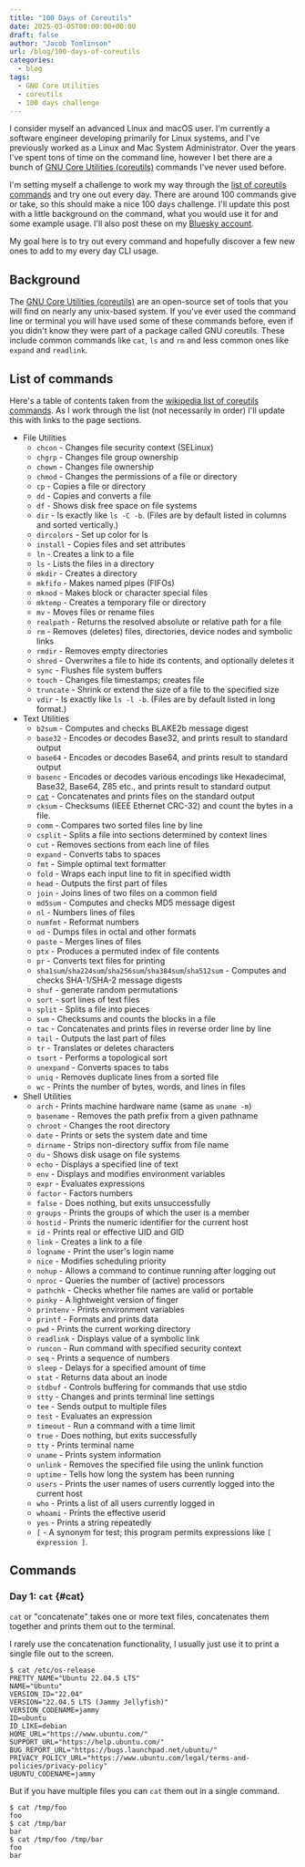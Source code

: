 ```yaml
---
title: "100 Days of Coreutils"
date: 2025-03-05T00:00:00+00:00
draft: false
author: "Jacob Tomlinson"
url: /blog/100-days-of-coreutils
categories:
  - blog
tags:
  - GNU Core Utilities
  - coreutils
  - 100 days challenge
---
```


I consider myself an advanced Linux and macOS user. I'm currently a software engineer developing primarily for Linux systems, and I've previously worked as a Linux and Mac System Administrator. Over the years I've spent tons of time on the command line, however I bet there are a bunch of [GNU Core Utilities (coreutils)](https://en.wikipedia.org/wiki/GNU_Core_Utilities) commands I've never used before.

I'm setting myself a challenge to work my way through the [list of coreutils commands](https://en.wikipedia.org/wiki/List_of_GNU_Core_Utilities_commands) and try one out every day. There are around 100 commands give or take, so this should make a nice 100 days challenge. I'll update this post with a little background on the command, what you would use it for and some example usage. I'll also post these on my [Bluesky account](https://bsky.app/profile/jacobtomlinson.dev).

My goal here is to try out every command and hopefully discover a few new ones to add to my every day CLI usage.

## Background

The [GNU Core Utilities (coreutils)](https://en.wikipedia.org/wiki/GNU_Core_Utilities) are an open-source set of tools that you will find on nearly any unix-based system. If you've ever used the command line or terminal you will have used some of these commands before, even if you didn't know they were part of a package called GNU coreutils. These include common commands like `cat`, `ls` and `rm` and less common ones like `expand` and `readlink`.

## List of commands

Here's a table of contents taken from the [wikipedia list of coreutils commands](https://en.wikipedia.org/wiki/GNU_Core_Utilities). As I work through the list (not necessarily in order) I'll update this with links to the page sections.

- File Utilities
    - `chcon` - Changes file security context (SELinux)
    - `chgrp` - Changes file group ownership
    - `chown` - Changes file ownership
    - `chmod` - Changes the permissions of a file or directory
    - `cp` - Copies a file or directory
    - `dd` - Copies and converts a file
    - `df` - Shows disk free space on file systems
    - `dir` - Is exactly like `ls -C -b`. (Files are by default listed in columns and sorted vertically.)
    - `dircolors` - Set up color for ls
    - `install` - Copies files and set attributes
    - `ln` - Creates a link to a file
    - `ls` - Lists the files in a directory
    - `mkdir` - Creates a directory
    - `mkfifo` - Makes named pipes (FIFOs)
    - `mknod` - Makes block or character special files
    - `mktemp` - Creates a temporary file or directory
    - `mv` - Moves files or rename files
    - `realpath` - Returns the resolved absolute or relative path for a file
    - `rm` - Removes (deletes) files, directories, device nodes and symbolic links
    - `rmdir` - Removes empty directories
    - `shred` - Overwrites a file to hide its contents, and optionally deletes it
    - `sync` - Flushes file system buffers
    - `touch` - Changes file timestamps; creates file
    - `truncate` - Shrink or extend the size of a file to the specified size
    - `vdir` - Is exactly like `ls -l -b`. (Files are by default listed in long format.)
- Text Utilities
    - `b2sum` - Computes and checks BLAKE2b message digest
    - `base32` - Encodes or decodes Base32, and prints result to standard output
    - `base64` - Encodes or decodes Base64, and prints result to standard output
    - `basenc` - Encodes or decodes various encodings like Hexadecimal, Base32, Base64, Z85 etc., and prints result to standard output
    - [`cat`](#cat) - Concatenates and prints files on the standard output
    - `cksum` - Checksums (IEEE Ethernet CRC-32) and count the bytes in a file.
    - `comm` - Compares two sorted files line by line
    - `csplit` - Splits a file into sections determined by context lines
    - `cut` - Removes sections from each line of files
    - `expand` - Converts tabs to spaces
    - `fmt` - Simple optimal text formatter
    - `fold` - Wraps each input line to fit in specified width
    - `head` - Outputs the first part of files
    - `join` - Joins lines of two files on a common field
    - `md5sum` - Computes and checks MD5 message digest
    - `nl` - Numbers lines of files
    - `numfmt` - Reformat numbers
    - `od` - Dumps files in octal and other formats
    - `paste` - Merges lines of files
    - `ptx` - Produces a permuted index of file contents
    - `pr` - Converts text files for printing
    - `sha1sum`/`sha224sum`/`sha256sum`/`sha384sum`/`sha512sum` - Computes and checks SHA-1/SHA-2 message digests
    - `shuf` - generate random permutations
    - `sort` - sort lines of text files
    - `split` - Splits a file into pieces
    - `sum` - Checksums and counts the blocks in a file
    - `tac` - Concatenates and prints files in reverse order line by line
    - `tail` - Outputs the last part of files
    - `tr` - Translates or deletes characters
    - `tsort` - Performs a topological sort
    - `unexpand` - Converts spaces to tabs
    - `uniq` - Removes duplicate lines from a sorted file
    - `wc` - Prints the number of bytes, words, and lines in files
- Shell Utilities
    - `arch` - Prints machine hardware name (same as `uname -m`)
    - `basename` - Removes the path prefix from a given pathname
    - `chroot` - Changes the root directory
    - `date` - Prints or sets the system date and time
    - `dirname` - Strips non-directory suffix from file name
    - `du` - Shows disk usage on file systems
    - `echo` - Displays a specified line of text
    - `env` - Displays and modifies environment variables
    - `expr` - Evaluates expressions
    - `factor` - Factors numbers
    - `false` - Does nothing, but exits unsuccessfully
    - `groups` - Prints the groups of which the user is a member
    - `hostid` - Prints the numeric identifier for the current host
    - `id` - Prints real or effective UID and GID
    - `link` - Creates a link to a file
    - `logname` - Print the user's login name
    - `nice` - Modifies scheduling priority
    - `nohup` - Allows a command to continue running after logging out
    - `nproc` - Queries the number of (active) processors
    - `pathchk` - Checks whether file names are valid or portable
    - `pinky` - A lightweight version of finger
    - `printenv` - Prints environment variables
    - `printf` - Formats and prints data
    - `pwd` - Prints the current working directory
    - `readlink` - Displays value of a symbolic link
    - `runcon` - Run command with specified security context
    - `seq` - Prints a sequence of numbers
    - `sleep` - Delays for a specified amount of time
    - `stat` - Returns data about an inode
    - `stdbuf` - Controls buffering for commands that use stdio
    - `stty` - Changes and prints terminal line settings
    - `tee` - Sends output to multiple files
    - `test` - Evaluates an expression
    - `timeout` - Run a command with a time limit
    - `true` - Does nothing, but exits successfully
    - `tty` - Prints terminal name
    - `uname` - Prints system information
    - `unlink` - Removes the specified file using the unlink function
    - `uptime` - Tells how long the system has been running
    - `users` - Prints the user names of users currently logged into the current host
    - `who` - Prints a list of all users currently logged in
    - `whoami` - Prints the effective userid
    - `yes` - Prints a string repeatedly
    - `[` - 	A synonym for test; this program permits expressions like `[ expression ]`. 

## Commands

### Day 1: `cat` {#cat}

`cat` or "concatenate" takes one or more text files, concatenates them together and prints them out to the terminal.

I rarely use the concatenation functionality, I usually just use it to print a single file out to the screen.

```console
$ cat /etc/os-release
PRETTY_NAME="Ubuntu 22.04.5 LTS"
NAME="Ubuntu"
VERSION_ID="22.04"
VERSION="22.04.5 LTS (Jammy Jellyfish)"
VERSION_CODENAME=jammy
ID=ubuntu
ID_LIKE=debian
HOME_URL="https://www.ubuntu.com/"
SUPPORT_URL="https://help.ubuntu.com/"
BUG_REPORT_URL="https://bugs.launchpad.net/ubuntu/"
PRIVACY_POLICY_URL="https://www.ubuntu.com/legal/terms-and-policies/privacy-policy"
UBUNTU_CODENAME=jammy
```

But if you have multiple files you can `cat` them out in a single command.

```console
$ cat /tmp/foo
foo
$ cat /tmp/bar
bar
$ cat /tmp/foo /tmp/bar
foo
bar
```
